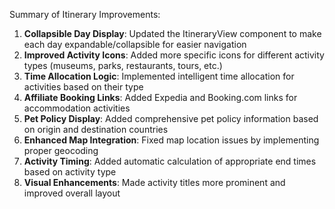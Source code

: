 Summary of Itinerary Improvements:

1. **Collapsible Day Display**: Updated the ItineraryView component to make each day expandable/collapsible for easier navigation
2. **Improved Activity Icons**: Added more specific icons for different activity types (museums, parks, restaurants, tours, etc.)
3. **Time Allocation Logic**: Implemented intelligent time allocation for activities based on their type
4. **Affiliate Booking Links**: Added Expedia and Booking.com links for accommodation activities
5. **Pet Policy Display**: Added comprehensive pet policy information based on origin and destination countries
6. **Enhanced Map Integration**: Fixed map location issues by implementing proper geocoding
7. **Activity Timing**: Added automatic calculation of appropriate end times based on activity type
8. **Visual Enhancements**: Made activity titles more prominent and improved overall layout
